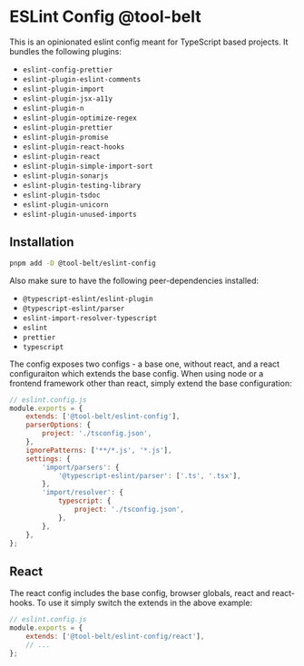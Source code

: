 # ESLint Config @tool-belt

This is an opinionated eslint config meant for TypeScript based projects. It bundles the following plugins:

-   `eslint-config-prettier`
-   `eslint-plugin-eslint-comments`
-   `eslint-plugin-import`
-   `eslint-plugin-jsx-a11y`
-   `eslint-plugin-n`
-   `eslint-plugin-optimize-regex`
-   `eslint-plugin-prettier`
-   `eslint-plugin-promise`
-   `eslint-plugin-react-hooks`
-   `eslint-plugin-react`
-   `eslint-plugin-simple-import-sort`
-   `eslint-plugin-sonarjs`
-   `eslint-plugin-testing-library`
-   `eslint-plugin-tsdoc`
-   `eslint-plugin-unicorn`
-   `eslint-plugin-unused-imports`

## Installation

```bash
pnpm add -D @tool-belt/eslint-config
```

Also make sure to have the following peer-dependencies installed:

-   `@typescript-eslint/eslint-plugin`
-   `@typescript-eslint/parser`
-   `eslint-import-resolver-typescript`
-   `eslint`
-   `prettier`
-   `typescript`

The config exposes two configs - a base one, without react, and a react configuraiton which extends the base config. When using node or a frontend framework other than react, simply extend the base configuration:

```javascript
// eslint.config.js
module.exports = {
    extends: ['@tool-belt/eslint-config'],
    parserOptions: {
        project: './tsconfig.json',
    },
    ignorePatterns: ['**/*.js', '*.js'],
    settings: {
        'import/parsers': {
            '@typescript-eslint/parser': ['.ts', '.tsx'],
        },
        'import/resolver': {
            typescript: {
                project: './tsconfig.json',
            },
        },
    },
};
```

## React

The react config includes the base config, browser globals, react and react-hooks. To use it simply switch the extends in the above example:

```javascript
// eslint.config.js
module.exports = {
    extends: ['@tool-belt/eslint-config/react'],
    // ...
};
```
